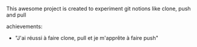 This awesome project is created to experiment git notions like clone, push and pull



 achievements:
 -  "J'ai réussi à faire clone, pull et je m'apprête à faire push"